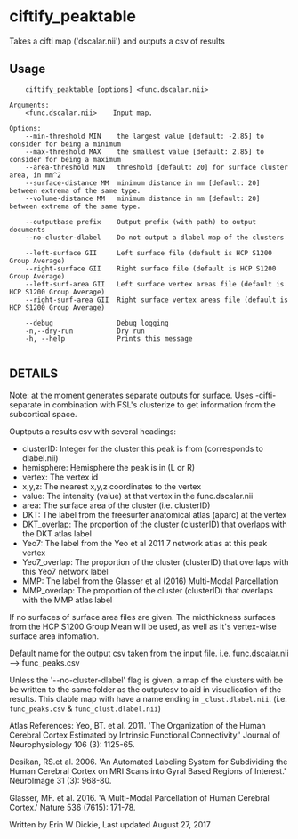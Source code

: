# ciftify_peaktable

Takes a cifti map ('dscalar.nii') and outputs a csv of results

## Usage
```
    ciftify_peaktable [options] <func.dscalar.nii>

Arguments:
    <func.dscalar.nii>    Input map.

Options:
    --min-threshold MIN    the largest value [default: -2.85] to consider for being a minimum
    --max-threshold MAX    the smallest value [default: 2.85] to consider for being a maximum
    --area-threshold MIN   threshold [default: 20] for surface cluster area, in mm^2
    --surface-distance MM  minimum distance in mm [default: 20] between extrema of the same type.
    --volume-distance MM   minimum distance in mm [default: 20] between extrema of the same type.

    --outputbase prefix    Output prefix (with path) to output documents
    --no-cluster-dlabel    Do not output a dlabel map of the clusters

    --left-surface GII     Left surface file (default is HCP S1200 Group Average)
    --right-surface GII    Right surface file (default is HCP S1200 Group Average)
    --left-surf-area GII   Left surface vertex areas file (default is HCP S1200 Group Average)
    --right-surf-area GII  Right surface vertex areas file (default is HCP S1200 Group Average)

    --debug                Debug logging
    -n,--dry-run           Dry run
    -h, --help             Prints this message


```
## DETAILS
Note: at the moment generates separate outputs for surface.
Uses -cifti-separate in combination with FSL's clusterize to get information from
the subcortical space.

Ouptputs a results csv with several headings:
  + clusterID: Integer for the cluster this peak is from (corresponds to dlabel.nii)
  + hemisphere: Hemisphere the peak is in (L or R)
  + vertex: The vertex id
  + x,y,z: The nearest x,y,z coordinates to the vertex
  + value: The intensity (value) at that vertex in the func.dscalar.nii
  + area: The surface area of the cluster (i.e. clusterID)
  + DKT: The label from the freesurfer anatomical atlas (aparc) at the vertex
  + DKT_overlap: The proportion of the cluster (clusterID) that overlaps with the DKT atlas label
  + Yeo7: The label from the Yeo et al 2011 7 network atlas at this peak vertex
  + Yeo7_overlap: The proportion of the cluster (clusterID) that overlaps with this Yeo7 network label
  + MMP: The label from the Glasser et al (2016) Multi-Modal Parcellation
  + MMP_overlap: The proportion of the cluster (clusterID) that overlaps with the MMP atlas label

If no surfaces of surface area files are given. The midthickness surfaces from
the HCP S1200 Group Mean will be used, as well as it's vertex-wise
surface area infomation.

Default name for the output csv taken from the input file.
i.e. func.dscalar.nii --> func_peaks.csv

Unless the '--no-cluster-dlabel' flag is given, a map of the clusters with be
be written to the same folder as the outputcsv to aid in visualication of the results.
This dlable map with have a name ending in `_clust.dlabel.nii`.
(i.e. `func_peaks.csv` & `func_clust.dlabel.nii`)

Atlas References:
Yeo, BT. et al. 2011. 'The Organization of the Human Cerebral Cortex
Estimated by Intrinsic Functional Connectivity.' Journal of Neurophysiology
106 (3): 1125-65.

Desikan, RS.et al. 2006. 'An Automated Labeling System for Subdividing the
Human Cerebral Cortex on MRI Scans into Gyral Based Regions of Interest.'
NeuroImage 31 (3): 968-80.

Glasser, MF. et al. 2016. 'A Multi-Modal Parcellation of Human Cerebral Cortex.'
Nature 536 (7615): 171-78.

Written by Erin W Dickie, Last updated August 27, 2017
